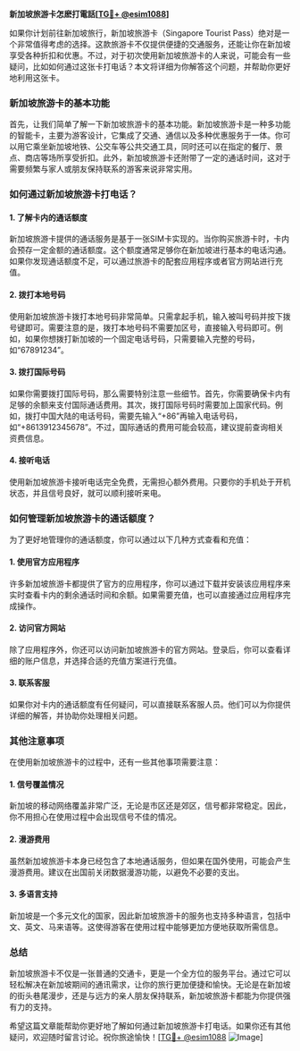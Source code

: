 **新加坡旅游卡怎麽打電話[[TG💪+ @esim1088](https://t.me/s/esim1088)]**

如果你计划前往新加坡旅行，新加坡旅游卡（Singapore Tourist Pass）绝对是一个非常值得考虑的选择。这款旅游卡不仅提供便捷的交通服务，还能让你在新加坡享受各种折扣和优惠。不过，对于初次使用新加坡旅游卡的人来说，可能会有一些疑问，比如如何通过这张卡打电话？本文将详细为你解答这个问题，并帮助你更好地利用这张卡。

### 新加坡旅游卡的基本功能

首先，让我们简单了解一下新加坡旅游卡的基本功能。新加坡旅游卡是一种多功能的智能卡，主要为游客设计，它集成了交通、通信以及多种优惠服务于一体。你可以用它乘坐新加坡地铁、公交车等公共交通工具，同时还可以在指定的餐厅、景点、商店等场所享受折扣。此外，新加坡旅游卡还附带了一定的通话时间，这对于需要频繁与家人或朋友保持联系的游客来说非常实用。

### 如何通过新加坡旅游卡打电话？

#### 1. **了解卡内的通话额度**
新加坡旅游卡提供的通话服务是基于一张SIM卡实现的。当你购买旅游卡时，卡内会预存一定金额的通话额度。这个额度通常足够你在新加坡进行基本的电话沟通。如果你发现通话额度不足，可以通过旅游卡的配套应用程序或者官方网站进行充值。

#### 2. **拨打本地号码**
使用新加坡旅游卡拨打本地号码非常简单。只需拿起手机，输入被叫号码并按下拨号键即可。需要注意的是，拨打本地号码不需要加区号，直接输入号码即可。例如，如果你想拨打新加坡的一个固定电话号码，只需要输入完整的号码，如“67891234”。

#### 3. **拨打国际号码**
如果你需要拨打国际号码，那么需要特别注意一些细节。首先，你需要确保卡内有足够的余额来支付国际通话费用。其次，拨打国际号码时需要加上国家代码。例如，拨打中国大陆的电话号码，需要先输入“+86”再输入电话号码，如“+8613912345678”。不过，国际通话的费用可能会较高，建议提前查询相关资费信息。

#### 4. **接听电话**
使用新加坡旅游卡接听电话完全免费，无需担心额外费用。只要你的手机处于开机状态，并且信号良好，就可以顺利接听来电。

### 如何管理新加坡旅游卡的通话额度？

为了更好地管理你的通话额度，你可以通过以下几种方式查看和充值：

#### 1. **使用官方应用程序**
许多新加坡旅游卡都提供了官方的应用程序，你可以通过下载并安装该应用程序来实时查看卡内的剩余通话时间和余额。如果需要充值，也可以直接通过应用程序完成操作。

#### 2. **访问官方网站**
除了应用程序外，你还可以访问新加坡旅游卡的官方网站。登录后，你可以查看详细的账户信息，并选择合适的充值方案进行充值。

#### 3. **联系客服**
如果你对卡内的通话额度有任何疑问，可以直接联系客服人员。他们可以为你提供详细的解答，并协助你处理相关问题。

### 其他注意事项

在使用新加坡旅游卡的过程中，还有一些其他事项需要注意：

#### 1. **信号覆盖情况**
新加坡的移动网络覆盖非常广泛，无论是市区还是郊区，信号都非常稳定。因此，你不用担心在使用过程中会出现信号不佳的情况。

#### 2. **漫游费用**
虽然新加坡旅游卡本身已经包含了本地通话服务，但如果在国外使用，可能会产生漫游费用。建议在出国前关闭数据漫游功能，以避免不必要的支出。

#### 3. **多语言支持**
新加坡是一个多元文化的国家，因此新加坡旅游卡的服务也支持多种语言，包括中文、英文、马来语等。这使得游客在使用过程中能够更加方便地获取所需信息。

### 总结

新加坡旅游卡不仅是一张普通的交通卡，更是一个全方位的服务平台。通过它可以轻松解决在新加坡期间的通讯需求，让你的旅行更加便捷和愉快。无论是在新加坡的街头巷尾漫步，还是与远方的亲人朋友保持联系，新加坡旅游卡都能为你提供强有力的支持。

希望这篇文章能帮助你更好地了解如何通过新加坡旅游卡打电话。如果你还有其他疑问，欢迎随时留言讨论。祝你旅途愉快！[[TG💪+ @esim1088](https://t.me/s/esim1088) ![Image](https://i.postimg.cc/4NQfJmqS/Snipaste-2025-05-13-00-14-12.png)]